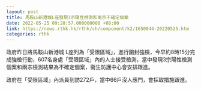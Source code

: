 ```yaml
---
layout: post
title: 馬鞍山新港城L座發現3宗陽性檢測和兩宗不確定個案
date: 2022-05-25 09:28:57.000000000 +08:00
link: https://news.rthk.hk/rthk/ch/component/k2/1650044-20220525.htm
categories: rthk
---
```


政府昨日將馬鞍山新港城 L座列為「受限區域」，進行圍封強檢，今早約8時15分完成強檢行動，607名身處「受限區域」內的人士接受檢測，當中發現3宗陽性檢測個案和兩宗檢測結果為不確定個案，衞生防護中心會安排跟進。

政府在「受限區域」內派員到訪272戶，當中66戶沒人應門，會採取措施跟進。
